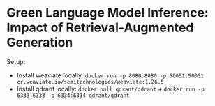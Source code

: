 # Green Language Model Inference: Impact of Retrieval-Augmented Generation

Setup:
- Install weaviate locally: `docker run -p 8080:8080 -p 50051:50051 cr.weaviate.io/semitechnologies/weaviate:1.26.5`
- Install qdrant locally: `docker pull qdrant/qdrant` + `docker run -p 6333:6333 -p 6334:6334 qdrant/qdrant`
